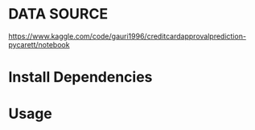 # DATA SOURCE
https://www.kaggle.com/code/gauri1996/creditcardapprovalprediction-pycarett/notebook
 

# Install Dependencies





# Usage 

